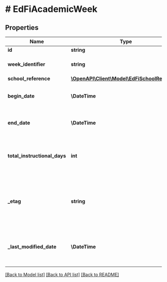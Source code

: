 # # EdFiAcademicWeek

## Properties

Name | Type | Description | Notes
------------ | ------------- | ------------- | -------------
**id** | **string** |  | [optional]
**week_identifier** | **string** | The school label for the week. |
**school_reference** | [**\OpenAPI\Client\Model\EdFiSchoolReference**](EdFiSchoolReference.md) |  |
**begin_date** | **\DateTime** | The start date for the academic week. |
**end_date** | **\DateTime** | The end date for the academic week. |
**total_instructional_days** | **int** | The total instructional days during the academic week. |
**_etag** | **string** | A unique system-generated value that identifies the version of the resource. | [optional]
**_last_modified_date** | **\DateTime** | The date and time the resource was last modified. | [optional]

[[Back to Model list]](../../README.md#models) [[Back to API list]](../../README.md#endpoints) [[Back to README]](../../README.md)
